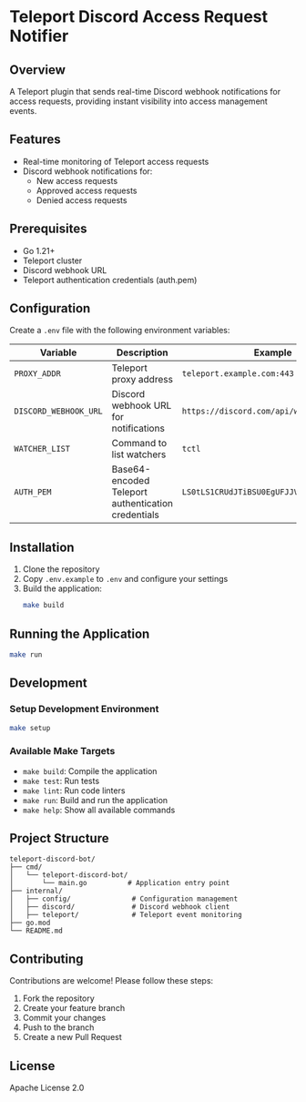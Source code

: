 # Teleport Discord Access Request Notifier

## Overview

A Teleport plugin that sends real-time Discord webhook notifications for access requests, providing instant visibility into access management events.

## Features

- Real-time monitoring of Teleport access requests
- Discord webhook notifications for:
  - New access requests
  - Approved access requests
  - Denied access requests

## Prerequisites

- Go 1.21+
- Teleport cluster
- Discord webhook URL
- Teleport authentication credentials (auth.pem)

## Configuration

Create a `.env` file with the following environment variables:

| Variable | Description | Example |
|----------|-------------|---------|
| `PROXY_ADDR` | Teleport proxy address | `teleport.example.com:443` |
| `DISCORD_WEBHOOK_URL` | Discord webhook URL for notifications | `https://discord.com/api/webhooks/...` |
| `WATCHER_LIST` | Command to list watchers | `tctl` |
| `AUTH_PEM` | Base64-encoded Teleport authentication credentials | `LS0tLS1CRUdJTiBSU0EgUFJJVkFURSBLRVkt...` |

## Installation

1. Clone the repository
2. Copy `.env.example` to `.env` and configure your settings
3. Build the application:
   ```bash
   make build
   ```

## Running the Application

```bash
make run
```

## Development

### Setup Development Environment

```bash
make setup
```

### Available Make Targets

- `make build`: Compile the application
- `make test`: Run tests
- `make lint`: Run code linters
- `make run`: Build and run the application
- `make help`: Show all available commands

## Project Structure

```
teleport-discord-bot/
├── cmd/
│   └── teleport-discord-bot/
│       └── main.go          # Application entry point
├── internal/
│   ├── config/               # Configuration management
│   ├── discord/              # Discord webhook client
│   ├── teleport/             # Teleport event monitoring
├── go.mod
└── README.md
```

## Contributing

Contributions are welcome! Please follow these steps:
1. Fork the repository
2. Create your feature branch
3. Commit your changes
4. Push to the branch
5. Create a new Pull Request

## License

Apache License 2.0
